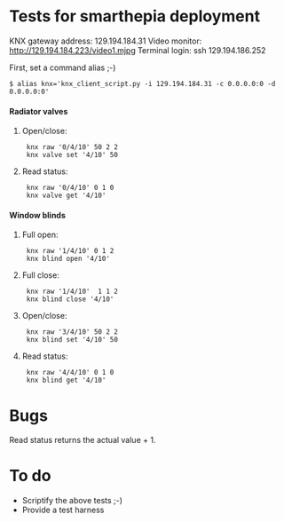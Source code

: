 Tests for smarthepia deployment
===============================

KNX gateway address:    129.194.184.31
Video monitor:          http://129.194.184.223/video1.mjpg
Terminal login:         ssh 129.194.186.252

First, set a command alias ;-)

    $ alias knx='knx_client_script.py -i 129.194.184.31 -c 0.0.0.0:0 -d 0.0.0.0:0'


#### Radiator valves ####

1. Open/close:

        knx raw '0/4/10' 50 2 2
        knx valve set '4/10' 50

2. Read status:

        knx raw '0/4/10' 0 1 0
        knx valve get '4/10'

#### Window blinds ####

1. Full open:

        knx raw '1/4/10' 0 1 2
        knx blind open '4/10'

2. Full close:

        knx raw '1/4/10'  1 1 2
        knx blind close '4/10'

3. Open/close:

        knx raw '3/4/10' 50 2 2
        knx blind set '4/10' 50

2. Read status:

        knx raw '4/4/10' 0 1 0
        knx blind get '4/10'


Bugs
====

Read status returns the actual value + 1.


To do
=====

* Scriptify the above tests ;-)
* Provide a test harness
